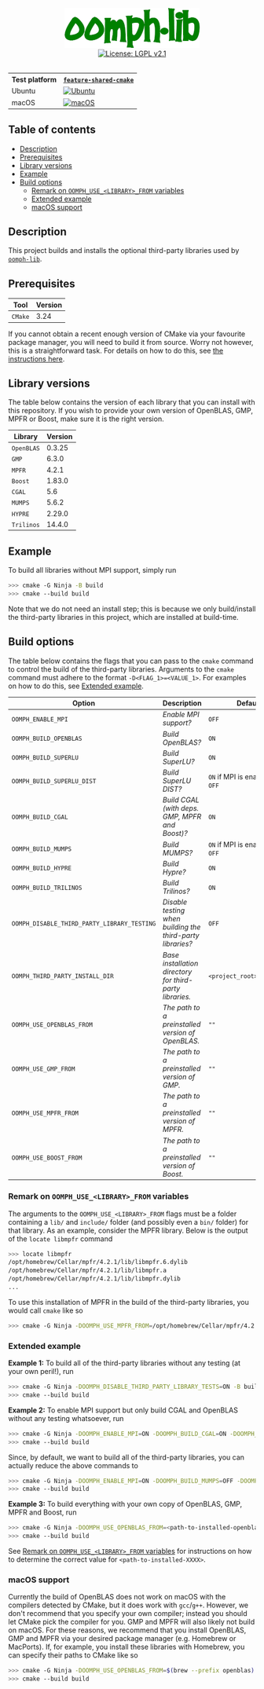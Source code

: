 <div align="center">
  <a href="http://oomph-lib.maths.man.ac.uk">
    <img alt="oomph-lib logo" src="./assets/oomph_logo.png">
  </a>
</div>

<div align="center">
  <a href="./LICENCE">
    <img alt="License: LGPL v2.1" src="https://img.shields.io/badge/License-LGPL%20v2.1-blue.svg">
  </a>
</div>

<br>

<div align="center">
    <table>
    <tr>
        <th>Test platform</th>
        <th><a href="../../../tree/feature-shared-cmake"><code>feature-shared-cmake</code></a></th>
    </tr>
    <tr>
        <td>Ubuntu</td>
        <td>
            <a href="../../../actions/workflows/test-third-party-libs-on-ubuntu.yaml">
                <img alt="Ubuntu" src="../../../actions/workflows/test-third-party-libs-on-ubuntu.yaml/badge.svg?branch=feature-shared-cmake" style="vertical-align: middle">
            </a>
        </td>
    </tr>
    <tr>
        <td>macOS</td>
        <td>
            <a href="../../../actions/workflows/test-third-party-libs-on-macos.yaml">
                <img alt="macOS" src="../../../actions/workflows/test-third-party-libs-on-macos.yaml/badge.svg?branch=feature-shared-cmake" style="vertical-align: middle">
            </a>
        </td>
    </tr>
    </table>
</div>

<!-- Use <h2> tags to omit heading from table of contents -->
<h2>Table of contents</h2>

- [Description](#description)
- [Prerequisites](#prerequisites)
- [Library versions](#library-versions)
- [Example](#example)
- [Build options](#build-options)
  - [Remark on `OOMPH_USE_<LIBRARY>_FROM` variables](#remark-on-oomph_use_library_from-variables)
  - [Extended example](#extended-example)
  - [macOS support](#macos-support)

## Description

This project builds and installs the optional third-party libraries used by [`oomph-lib`](https://github.com/oomph-lib/oomph-lib).

## Prerequisites

Tool    | Version
--------|--------
`CMake` | 3.24

If you cannot obtain a recent enough version of CMake via your favourite package manager, you will need to build it from source. Worry not however, this is a straightforward task. For details on how to do this, see [the instructions here](https://github.com/puneetmatharu/oomph-lib/tree/feature-shared-cmake#building-cmake).

## Library versions

The table below contains the version of each library that you can install with this repository. If you wish to provide your own version of OpenBLAS, GMP, MPFR or Boost, make sure it is the right version.

Library    | Version
-----------|--------
`OpenBLAS` | 0.3.25
`GMP`      | 6.3.0
`MPFR`     | 4.2.1
`Boost`    | 1.83.0
`CGAL`     | 5.6
`MUMPS`    | 5.6.2
`HYPRE`    | 2.29.0
`Trilinos` | 14.4.0

## Example

To build all libraries without MPI support, simply run

```bash
>>> cmake -G Ninja -B build
>>> cmake --build build
```

Note that we do not need an install step; this is because we only build/install the third-party libraries in this project, which are installed at build-time.

## Build options

The table below contains the flags that you can pass to the `cmake` command to control the build of the third-party libraries. Arguments to the `cmake` command must adhere to the format `-D<FLAG_1>=<VALUE_1>`. For examples on how to do this, see [Extended example](#extended-example).

Option                                      | Description                                                | Default
--------------------------------------------|------------------------------------------------------------|-------------------------------
`OOMPH_ENABLE_MPI`                          | *Enable MPI support?*                                      | `OFF`
`OOMPH_BUILD_OPENBLAS`                      | *Build OpenBLAS?*                                          | `ON`
`OOMPH_BUILD_SUPERLU`                       | *Build SuperLU?*                                           | `ON`
`OOMPH_BUILD_SUPERLU_DIST`                  | *Build SuperLU DIST?*                                      | `ON` if MPI is enabled else `OFF`
`OOMPH_BUILD_CGAL`                          | *Build CGAL (with deps. GMP, MPFR and Boost)?*             | `ON`
`OOMPH_BUILD_MUMPS`                         | *Build MUMPS?*                                             | `ON` if MPI is enabled else `OFF`
`OOMPH_BUILD_HYPRE`                         | *Build Hypre?*                                             | `ON`
`OOMPH_BUILD_TRILINOS`                      | *Build Trilinos?*                                          | `ON`
`OOMPH_DISABLE_THIRD_PARTY_LIBRARY_TESTING` | *Disable testing when building the third-party libraries?* | `OFF`
`OOMPH_THIRD_PARTY_INSTALL_DIR`             | *Base installation directory for third-party libraries.*   | `<project_root>/install/`
`OOMPH_USE_OPENBLAS_FROM`                   | *The path to a preinstalled version of OpenBLAS.*          | `""`
`OOMPH_USE_GMP_FROM`                        | *The path to a preinstalled version of GMP.*               | `""`
`OOMPH_USE_MPFR_FROM`                       | *The path to a preinstalled version of MPFR.*              | `""`
`OOMPH_USE_BOOST_FROM`                      | *The path to a preinstalled version of Boost.*             | `""`

### Remark on `OOMPH_USE_<LIBRARY>_FROM` variables

The arguments to the `OOMPH_USE_<LIBRARY>_FROM` flags must be a folder containing a `lib/` and `include/` folder (and possibly even a `bin/` folder) for that library. As an example, consider the MPFR library. Below is the output of the `locate libmpfr` command

```bash
>>> locate libmpfr
/opt/homebrew/Cellar/mpfr/4.2.1/lib/libmpfr.6.dylib
/opt/homebrew/Cellar/mpfr/4.2.1/lib/libmpfr.a
/opt/homebrew/Cellar/mpfr/4.2.1/lib/libmpfr.dylib
...
```

To use this installation of MPFR in the build of the third-party libraries, you would call `cmake` like so

```bash
>>> cmake -G Ninja -DOOMPH_USE_MPFR_FROM=/opt/homebrew/Cellar/mpfr/4.2.1/ -B build
```

### Extended example

**Example 1:** To build all of the third-party libraries without any testing (at your own peril!), run

```bash
>>> cmake -G Ninja -DOOMPH_DISABLE_THIRD_PARTY_LIBRARY_TESTS=ON -B build
>>> cmake --build build
```

**Example 2:** To enable MPI support but only build CGAL and OpenBLAS without any testing whatsoever, run

```bash
>>> cmake -G Ninja -DOOMPH_ENABLE_MPI=ON -DOOMPH_BUILD_CGAL=ON -DOOMPH_BUILD_OPENBLAS=ON -DOOMPH_BUILD_MUMPS=OFF -DOOMPH_BUILD_HYPRE=OFF -DOOMPH_BUILD_TRILINOS=OFF -DOOMPH_DISABLE_THIRD_PARTY_LIBRARY_TESTS=ON -B build
>>> cmake --build build
```

Since, by default, we want to build all of the third-party libraries, you can actually reduce the above commands to

```bash
>>> cmake -G Ninja -DOOMPH_ENABLE_MPI=ON -DOOMPH_BUILD_MUMPS=OFF -DOOMPH_BUILD_HYPRE=OFF -DOOMPH_BUILD_TRILINOS=OFF -DOOMPH_DISABLE_THIRD_PARTY_LIBRARY_TESTS=ON -B build
>>> cmake --build build
```

**Example 3:** To build everything with your own copy of OpenBLAS, GMP, MPFR and Boost, run

```bash
>>> cmake -G Ninja -DOOMPH_USE_OPENBLAS_FROM=<path-to-installed-openblas> -DOOMPH_USE_GMP_FROM=<path-to-installed-gmp> -DOOMPH_USE_MPFR_FROM=<path-to-installed-mpfr> -DOOMPH_USE_BOOST_FROM=<path-to-installed-boost> -B build
>>> cmake --build build
```

See [Remark on `OOMPH_USE_<LIBRARY>_FROM` variables](#remark-on-oomph_use_library_from-variables) for instructions on how to determine the correct value for `<path-to-installed-XXXX>`.

### macOS support

Currently the build of OpenBLAS does not work on macOS with the compilers detected by CMake, but it does work with `gcc`/`g++`. However, we don't recommend that you specify your own compiler; instead you should let CMake pick the compiler for you. GMP and MPFR will also likely not build on macOS. For these reasons, we recommend that you install OpenBLAS, GMP and MPFR via your desired package manager (e.g. Homebrew or MacPorts). If, for example, you install these libraries with Homebrew, you can specify their paths to CMake like so

```bash
>>> cmake -G Ninja -DOOMPH_USE_OPENBLAS_FROM=$(brew --prefix openblas) -DOOMPH_USE_GMP_FROM=$(brew --prefix gmp) -DOOMPH_USE_MPFR_FROM=$(brew --prefix mpfr) -B build
>>> cmake --build build
```
